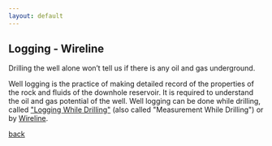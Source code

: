```yaml
---
layout: default
---
```


## Logging - Wireline

Drilling the well alone won’t tell us if there is any oil and gas underground.

Well logging is the practice of making detailed record of the properties of the rock and fluids of the downhole reservoir. It is required to understand the oil and gas potential of the well. Well logging can be done while drilling, called ["Logging While Drilling"](../subpages/lwd.html) (also called "Measurement While Drilling") or by [Wireline](../subpages/wireline.html).


[back](./upstream.html)
